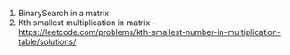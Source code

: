 1. BinarySearch in a matrix
2. Kth smallest multiplication in matrix - https://leetcode.com/problems/kth-smallest-number-in-multiplication-table/solutions/

